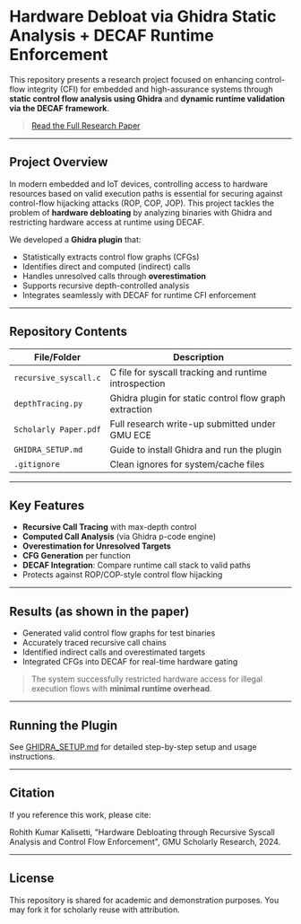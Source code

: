 # Hardware Debloat via Ghidra Static Analysis + DECAF Runtime Enforcement

This repository presents a research project focused on enhancing control-flow integrity (CFI) for embedded and high-assurance systems through **static control flow analysis using Ghidra** and **dynamic runtime validation via the DECAF framework**.

>  [Read the Full Research Paper](./Scholarly%20Paper.pdf)

---

## Project Overview

In modern embedded and IoT devices, controlling access to hardware resources based on valid execution paths is essential for securing against control-flow hijacking attacks (ROP, COP, JOP). This project tackles the problem of **hardware debloating** by analyzing binaries with Ghidra and restricting hardware access at runtime using DECAF.

We developed a **Ghidra plugin** that:
- Statistically extracts control flow graphs (CFGs)
- Identifies direct and computed (indirect) calls
- Handles unresolved calls through **overestimation**
- Supports recursive depth-controlled analysis
- Integrates seamlessly with DECAF for runtime CFI enforcement

---

## Repository Contents

| File/Folder | Description |
|-------------|-------------|
| `recursive_syscall.c` | C file for syscall tracking and runtime introspection |
| `depthTracing.py` | Ghidra plugin for static control flow graph extraction  |
| `Scholarly Paper.pdf` | Full research write-up submitted under GMU ECE |
| `GHIDRA_SETUP.md` | Guide to install Ghidra and run the plugin |
| `.gitignore` | Clean ignores for system/cache files |

---

## Key Features

- **Recursive Call Tracing** with max-depth control
- **Computed Call Analysis** (via Ghidra p-code engine)
- **Overestimation for Unresolved Targets**
- **CFG Generation** per function
- **DECAF Integration**: Compare runtime call stack to valid paths
- Protects against ROP/COP-style control flow hijacking

---

## Results (as shown in the paper)

- Generated valid control flow graphs for test binaries
- Accurately traced recursive call chains
- Identified indirect calls and overestimated targets
- Integrated CFGs into DECAF for real-time hardware gating

> The system successfully restricted hardware access for illegal execution flows with **minimal runtime overhead**.

---

## Running the Plugin

See [GHIDRA_SETUP.md](./GHIDRA_SETUP.md) for detailed step-by-step setup and usage instructions.

---

## Citation

If you reference this work, please cite:

Rohith Kumar Kalisetti, "Hardware Debloating through Recursive Syscall Analysis and Control Flow Enforcement", GMU Scholarly Research, 2024.


---

## License

This repository is shared for academic and demonstration purposes. You may fork it for scholarly reuse with attribution.


